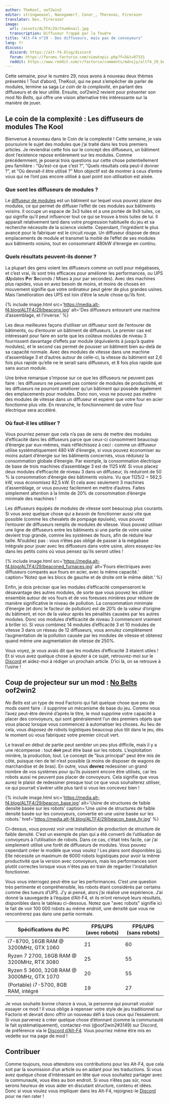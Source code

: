 ```yaml
---
author: TheKool, oof2win2
editor: stringweasel, Nanogamer7, Conor_, Therenas, Firerazer
translator: bev, Firerazer
image:
  url: /assets/ALTF4/29/thumbnail.jpg
  transcription: Diffuseur frappé par la foudre
title: "Alt-F4 n°29 - Des diffuseurs, mais pas de convoyeurs"
lang: fr
discuss:
  discord: https://alt-f4.blog/discord
  forum: https://forums.factorio.com/viewtopic.php?f=5&t=97331
  reddit: https://www.reddit.com/r/factorio/comments/mdnsjy/altf4_29_beacons_and_not_belts/
---
```


Cette semaine, pour le numéro 29, nous avons à nouveau deux thèmes présentés ! Tout d’abord, TheKool, qui ne peut s’empêcher de parler de modules, termine sa saga *Le coin de la complexité*, en parlant des diffuseurs et de leur utilité. Ensuite, oof2win2 revient pour présenter son mod *No Belts*, qui offre une vision alternative très intéressante sur la manière de jouer.

## Le coin de la complexité : Les diffuseurs de modules <author>The Kool</author>

Bienvenue à nouveau dans le Coin de la complexité ! Cette semaine, je vais poursuivre le sujet des modules que j’ai traité dans les trois premiers articles. Je reviendrai cette fois sur le concept des diffuseurs, un bâtiment dont l’existence repose entièrement sur les modules. Comme précédemment, je poserai trois questions sur cette chose potentiellement peu familière : “Qu’est-ce que c’est ?”, “Quels résultats cela peut-il donner ?”, et “Où devrait-il être utilisé ?” Mon objectif est de montrer à ceux d’entre vous qui ne l’ont pas encore utilisé à quel point son utilisation est aisée.

### Que sont les diffuseurs de modules ?

Le [diffuseur de modules](https://wiki.factorio.com/Beacon/fr) est un bâtiment sur lequel vous pouvez placer des modules, ce qui permet de diffuser l’effet de ces modules aux bâtiments voisins. Il occupe un espace de 3x3 tuiles et a une portée de 9x9 tuiles, ce qui signifie qu’il peut influencer tout ce qui se trouve à trois tuiles de lui. Il apparaît relativement tard dans votre progression habituelle du jeu et sa recherche nécessite de la science violette. Cependant, l’ingrédient le plus avancé pour le fabriquer est le circuit rouge. Un diffuseur dispose de deux emplacements de module et transmet la moitié de l’effet de ses modules aux bâtiments voisins, tout en consommant 480kW d’énergie en continu.

### Quels résultats peuvent-ils donner ?

La plupart des gens voient les diffuseurs comme un outil pour mégabases, et c’est vrai, ils sont très efficaces pour améliorer les performances, ou UPS (**U**pdates **P**er **S**econds / Mises à jour par secondes). Avec des machines plus rapides, vous en avez besoin de moins, et moins de choses en mouvement signifie que votre ordinateur peut gérer de plus grandes usines. Mais l’amélioration des UPS est loin d’être la seule chose qu’ils font.

{% include image.html src='https://media.alt-f4.blog/ALTF4/29/beacons.jpg' alt='Des diffuseurs entourant une machine d’assemblage, et l’inverse.' %}

Les deux meilleures façons d’utiliser un diffuseur sont de l’entourer de bâtiments, ou d’entourer un bâtiment de diffuseurs. Le premier cas est intéressant pour faire en sorte que les coûteux modules de niveau 3 fournissent davantage d’effets par module (équivalents à jusqu’à quatre modules), et le second cas permet de pousser un bâtiment bien au-delà de sa capacité normale. Avec des modules de vitesse dans une machine d’assemblage 3 et d’autres autour de celle-ci, la vitesse du bâtiment est 2,6 fois plus rapide qu’elle ne le serait sans diffuseurs, et 8 fois plus rapide que sans aucun module.

Une brève remarque s’impose sur ce que les diffuseurs ne peuvent pas faire : les diffuseurs ne peuvent pas contenir de modules de productivité, et les diffuseurs ne pourront améliorer qu’un bâtiment qui possède également des emplacements pour modules. Donc non, vous ne pouvez pas mettre des modules de vitesse dans un diffuseur et espérer que votre four en acier fonctionne plus vite. En revanche, le fonctionnement de votre four électrique sera accéléré.

### Où faut-il les utiliser ?

Vous pourriez penser que cela n’a pas de sens de mettre des modules d’efficacité dans les diffuseurs parce que ceux-ci consomment beaucoup d’énergie par eux-mêmes, mais réfléchissez à ceci : comme un diffuseur utilise systématiquement 480 kW d’énergie, si vous pouvez économiser au moins autant d’énergie sur les bâtiments concernés, vous réduisez la consommation globale d’énergie. Par exemple, la consommation électrique de base de trois machines d’assemblage 3 est de 1125 kW. Si vous placez deux modules d’efficacité de niveau 3 dans un diffuseur, ils réduiront de 50 % la consommation d’énergie des bâtiments voisins. Vu que 1125/2 = 562,5 kW, vous économisez 82,5 kW. Et cela avec seulement 3 machines d’assemblage, or vous pouvez facilement en mettre d’autres. Faites simplement attention à la limite de 20% de consommation d’énergie minimale des machines !

Les diffuseurs équipés de modules de vitesse sont beaucoup plus courants. Si vous avez quelque chose qui a *besoin* de fonctionner aussi vite que possible (comme les chevalets de pompage épuisés), vous pouvez l’entourer de diffuseurs remplis de modules de vitesse. Vous pouvez utiliser une ligne de diffuseurs entre les bâtiments si une partie de votre usine devient trop grande, comme les systèmes de fours, afin de réduire leur taille. N’oubliez pas : vous n’êtes pas obligé de passer à la mégabase intégrale pour jouer avec les diffuseurs dans votre usine, alors essayez-les dans les petits coins où vous pensez qu’ils seront utiles !

{% include image.html src='https://media.alt-f4.blog/ALTF4/29/beaconed_furnaces.jpg' alt='Fours électriques avec diffuseurs comparés aux fours en acier, avec la même capacité.' caption='Notez que les blocs de gauche et de droite ont le même débit.' %}

Enfin, je dois préciser que les modules d’efficacité compenseront le désavantage des autres modules, de sorte que vous pouvez les utiliser ensemble autour de vos fours et de vos foreuses minières pour réduire de manière significative le niveau de pollution. La consommation minimale d’énergie (et donc le facteur de pollution) est de 20% de la valeur d’origine du bâtiment, et non de la valeur après les pénalités causées par les autres modules. Donc vos modules d’efficacité de niveau 3 commencent vraiment à briller ici. Si vous combinez 14 modules d’efficacité 3 et 10 modules de vitesse 3 dans un réseau de 12 diffuseurs, vous annulez complètement l’augmentation de la pollution causée par les modules de vitesse et obtenez quand même une augmentation de vitesse de 250%.

Vous voyez, je vous avais dit que les modules d’efficacité 3 étaient utiles ! Et si vous avez quelque chose à ajouter à ce sujet, retrouvez-moi sur le [Discord](https://alt-f4.blog/discord) et aidez-moi à rédiger un prochain article. D’ici là, on se retrouve à l’usine !

## Coup de projecteur sur un mod : [No Belts](https://mods.factorio.com/mod/no-belts) <author>oof2win2</author>

*No Belts* est un type de mod Factorio qui fait quelque chose que peu de mods osent faire : il supprime un mécanisme de base du jeu. Comme vous l’avez peut-être deviné d’après le titre, le mod supprime votre capacité à placer des convoyeurs, qui sont généralement l’un des premiers objets que vous placez lorsque vous commencez à automatiser les choses. Au lieu de cela, vous disposez de robots logistiques beaucoup plus tôt dans le jeu, dès le moment où vous fabriquez votre premier circuit vert.

Le travail en début de partie peut sembler un peu plus difficile, mais il y a une récompense : tout ~~doit~~ peut être basé sur les robots. L’exploitation minière, la production, tout. Le concept de "bus principal" peut être mis de côté, puisque rien de tel n’est possible (à moins de disposer de wagons de marchandise et de bras). En outre, vous **devrez** redessiner un grand nombre de vos systèmes pour qu’ils puissent encore être utilisés, car les robots aussi ne peuvent pas placer de convoyeurs. Cela signifie que vous aurez le plaisir de redessiner presque tout ce que vous souhaiterez utiliser, ce qui pourrait s’avérer utile plus tard si vous les concevez bien !

{% include image.html src='https://media.alt-f4.blog/ALTF4/29/beacon_base.jpg' alt='Usine de structures de faible densité basée sur les robots' caption='Une usine de structures de faible densité basée sur les convoyeurs, convertie en une usine basée sur les robots.' href='https://media.alt-f4.blog/ALTF4/29/beacon_base_hr.jpg' %}

Ci-dessus, vous pouvez voir une installation de production de structure de faible densité. C’est un exemple de plan qui a été converti de l’utilisation de convoyeurs à l’utilisation de robots. Dans ce cas, c’était très facile, car j’ai simplement utilisé une forêt de diffuseurs de modules. Vous pouvez cependant créer le modèle que vous voulez ! Les plans sont disponibles [ici](https://media.alt-f4.blog/ALTF4/29/blueprint.txt). Elle nécessite un maximum de 6000 robots logistiques pour avoir la même productivité que la version avec convoyeurs, mais les performances sont plutôt correctes lorsque vous n'êtes pas en train de regarder l'installation fonctionner.

Vous vous interrogez peut-être sur les performances. C’est une question très pertinente et compréhensible, les robots étant considérés par certains comme des tueurs d’UPS. J’y ai pensé, alors j’ai réalisé une expérience. J’ai donné la sauvegarde à l’équipe d’Alt-F4, et ils m’ont renvoyé leurs résultats, disponibles dans le tableau ci-dessous. Notez que "avec robots" signifie ici le fait de voir 100 000 robots au même endroit, une densité que vous ne rencontrerez pas dans une partie normale.

| Spécifications du PC                       | FPS/UPS (avec robots) | FPS/UPS (sans robots) |
|--------------------------------------------|-----------------------|-----------------------|
| i7-8700, 16GB RAM @ 3200MHz, GTX 1060      | 21                    | 60                    |
| Ryzen 7 2700, 16GB RAM @ 3200MHz, RTX 3080 | 25                    | 55                    |
| Ryzen 5 3600, 32GB RAM @ 3000MHz, GTX 1070 | 20                    | 55                    |
| (Portable) i7-5700, 8GB RAM, intégré       | 19                    | 27                    |

Je vous souhaite bonne chance à vous, la personne qui pourrait vouloir essayer ce mod ! Il vous oblige à repenser votre style de jeu traditionnel sur Factorio et devrait donc offrir un nouveau défi à tous ceux qui l’essaieront. Si vous parvenez à créer quelque chose d’étonnant (comme la communauté le fait systématiquement), contactez-moi (@oof2win2#3149) sur Discord, de préférence via le [Discord d’Alt-F4](https://alt-f4.blog/discord). Vous pourriez même être mis en vedette sur ma page de mod !

## Contribuer

Comme toujours, nous attendons vos contributions pour les Alt-F4, que cela soit par la soumission d’un article ou en aidant pour les traductions. Si vous avez quelque chose d’intéressant en tête que vous souhaitez partager avec la communauté, vous êtes au bon endroit. Si vous n’êtes pas sûr, nous serons heureux de vous aider en discutant structure, contenu et idées. Donc si vous voulez vous impliquer dans les Alt-F4, rejoignez-le [Discord](https://alt-f4.blog/discord) pour ne rien rater !
